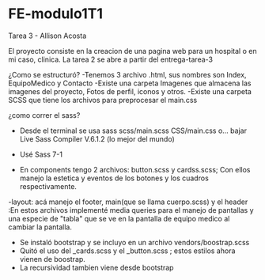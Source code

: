 # FE-modulo1T1

Tarea 3 - Allison Acosta

El proyecto consiste en la creacion de una pagina web para un hospital o en mi caso, clinica.
La tarea 2 se abre a partir del entrega-tarea-3

¿Como se estructuró?
-Tenemos 3 archivo .html, sus nombres son Index, EquipoMedico y Contacto
-Existe una carpeta Imagenes que almacena las imagenes del proyecto, Fotos de perfil, iconos y otros.
-Existe una carpeta SCSS que tiene los archivos para preprocesar el main.css

¿como correr el sass?

- Desde el terminal se usa sass scss/main.scss CSS/main.css
  o... bajar Live Sass Compiler V.6.1.2 (lo mejor del mundo)

- Usé Sass 7-1
- En components tengo 2 archivos: button.scss y cardss.scss;
  Con ellos manejo la estetica y eventos de los botones y los cuadros respectivamente.

-layout: acá manejo el footer, main(que se llama cuerpo.scss) y el header
:En estos archivos implementé media queries para el manejo de pantallas y
una especie de "tabla" que se ve en la pantalla de equipo medico al cambiar la pantalla.

- Se instaló bootstrap y se incluyo en un archivo vendors/boostrap.scss
- Quitó el uso del \_cards.scss y el \_button.scss ; estos estilos ahora vienen de boostrap.
- La recursividad tambien viene desde bootstrap
